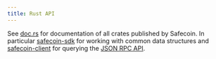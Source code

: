 ```yaml
---
title: Rust API
---
```


See [doc.rs](https://docs.rs/releases/search?query=solana-) for documentation of
all crates published by Safecoin. In particular [safecoin-sdk](https://docs.rs/safecoin-sdk)
for working with common data structures and [safecoin-client](https://docs.rs/safecoin-client)
for querying the [JSON RPC API](jsonrpc-api).
